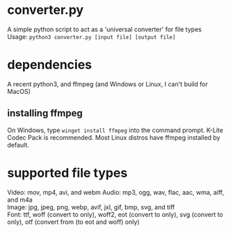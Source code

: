 # converter.py
A simple python script to act as a 'universal converter' for file types  
Usage: ```python3 converter.py [input file] [output file]```

# dependencies
A recent python3, and ffmpeg (and Windows or Linux, I can't build for MacOS)

## installing ffmpeg
On Windows, type ```winget install ffmpeg``` into the command prompt. K-Lite Codec Pack is recommended.
Most Linux distros have ffmpeg installed by default.

# supported file types
Video: mov, mp4, avi, and webm
Audio: mp3, ogg, wav, flac, aac, wma, aiff, and m4a  
Image: jpg, jpeg, png, webp, avif, jxl, gif, bmp, svg, and tiff  
Font: ttf, woff (convert to only), woff2, eot (convert to only), svg (convert to only), otf (convert from (to eot and woff) only)